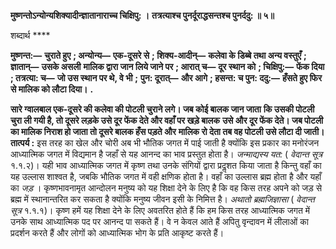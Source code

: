 **मुष्णन्तोऽन्योन्यशिक्यादीन्ज्ञातानाराच्च चिक्षिपु: ।** **तत्रत्याश्च पुनर्दूराद्धसन्तश्च पुनर्ददु: ॥ ५॥** 

शब्दार्थ **** 

**मुष्णन्त:—** **चुराते हुए** **; अन्योन्य—** **एक-दूसरे से** **; शिक्य-आदीन्—** **कलेवा के डिब्बे तथा अन्य वस्तुएँ** **; ज्ञातान्—** **उसके असली** **मालिक द्वारा जान लिये जाने पर** **; आरात् च—** **दूर स्थान को** **; चिक्षिपु:—** **फेंक दिया** **; तत्रत्या: च—** **जो उस स्थान पर थे, वे भी** **;** **पुन: दूरात्—** **और आगे** **; हसन्त: च पुन: ददु:—** **हँसते हुए फिर से मालिक को लौटा दिया।** **.** 

**सारे ग्वालबाल एक-दूसरे की कलेवा की पोटली चुराने लगे। जब कोई बालक जान जाता** **कि उसकी पोटली चुरा ली गयी है, तो दूसरे लड़के उसे दूर फेंक देते और वहाँ पर खड़े बालक** **उसे और दूर फेंक देते। जब पोटली का मालिक निराश हो जाता तो दूसरे बालक हँस पड़ते और** **मालिक रो देता तब वह पोटली उसे लौटा दी जाती।** **तात्पर्य :** इस तरह का खेल और चोरी अब भी भौतिक जगत में पाई जाती है क्योंकि इस प्रकार का मनोरंजन आध्यात्मिक जगत में विद्यमान है जहाँ से यह आनन्द का भाव प्रस्तुत होता है। *जन्माद्यस्य यत:* ( *वेदान्त सूत्र* १.१.२)। यही भाव आध्यात्मिक जगत में कृष्ण तथा उनके संगियों द्वारा प्रदॢशत किया जाता है किन्तु वहाँ का यह उल्लास शाश्वत है, जबकि भौतिक जगत में वही क्षणिक होता है। वहाँ का उल्लास ब्रह्म होता है और यहाँ का *जड़* । कृष्णभावनामृत आन्दोलन मनुष्य को यह शिक्षा देने के लिए है कि वह किस तरह अपने को जड़ से ब्रह्म में स्थानान्तरित कर सकता है क्योंकि मनुष्य जीवन इसी के निमित्त है। *अथातो ब्रह्मजिज्ञासा* ( *वेदान्त सूत्र* १.१.१)। कृष्ण हमें यह शिक्षा देने के लिए अवतरित होते हैं कि हम किस तरह आध्यात्मिक जगत में उनके साथ आध्यात्मिक पद पर आनन्द पा सकते हैं। वे न केवल आते हैं अपितु वृन्दावन में लीलाओं का प्रदर्शन करते हैं और लोगों को आध्यात्मिक भोग के प्रति आकृष्ट करते हैं।  